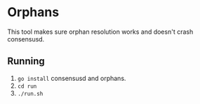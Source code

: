 # Orphans

This tool makes sure orphan resolution works and doesn't crash
consensusd.

## Running

1. `go install` consensusd and orphans.
2. `cd run`
3. `./run.sh`

